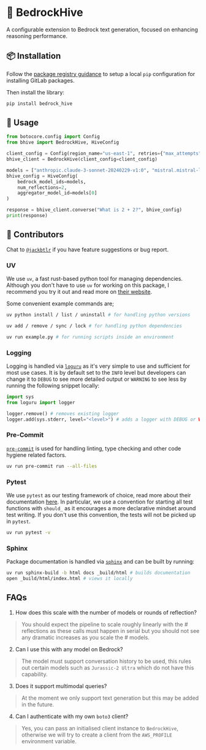 # 🐝 BedrockHive

A configurable extension to Bedrock text generation, focused on enhancing reasoning performance.

## 📦 Installation

Follow the [package registry guidance](https://quip-amazon.com/DHVAAHndixT7/GitLab-Package-Registry) to setup a local `pip` configuration for installing GitLab packages.

Then install the library:
```bash
pip install bedrock_hive
```

## 💬 Usage

```python
from botocore.config import Config
from bhive import BedrockHive, HiveConfig

client_config = Config(region_name="us-east-1", retries={"max_attempts": 5})
bhive_client = BedrockHive(client_config=client_config)

models = ["anthropic.claude-3-sonnet-20240229-v1:0", "mistral.mistral-large-2402-v1:0"]
bhive_config = HiveConfig(
    bedrock_model_ids=models,
    num_reflections=2,
    aggregator_model_id=models[0]
)

response = bhive_client.converse("What is 2 + 2?", bhive_config)
print(response)
```

## 🤝 Contributors

Chat to [`@jackbtlr`](https://phonetool.amazon.com/users/jackbtlr) if you have feature suggestions or bug report.

### UV

We use `uv`, a fast rust-based python tool for managing dependencies. Although you don't have to use `uv` for working on this package, I recommend you try it out and read more on [their website](https://docs.astral.sh/uv/).

Some convenient example commands are;

```bash
uv python install / list / uninstall # for handling python versions

uv add / remove / sync / lock # for handling python dependencies

uv run example.py # for running scripts inside an environment

```

### Logging

Logging is handled via [`loguru`](https://github.com/Delgan/loguru) as it's very simple to use and sufficient for most use cases. It is by default set to the `INFO` level but developers can change it to `DEBUG` to see more detailed output or `WARNING` to see less by running the following snippet locally:

```python
import sys
from loguru import logger

logger.remove() # removes existing logger
logger.add(sys.stderr, level="<level>") # adds a logger with DEBUG or WARNING or another level
```

### Pre-Commit

[`pre-commit`](https://pre-commit.com/) is used for handling linting, type checking and other code hygiene related factors.

```bash
uv run pre-commit run --all-files
```

### Pytest

We use `pytest` as our testing framework of choice, read more about their documentation [here](https://docs.pytest.org/en/stable/). In particular, we use a convention for starting all test functions with `should_` as it encourages a more declarative mindset around test writing. If you don't use this convention, the tests will not be picked up in `pytest`.

```bash
uv run pytest -v
```

### Sphinx

Package documentation is handled via [`sphinx`](https://www.sphinx-doc.org/en/) and can be built by running:
```bash
uv run sphinx-build -b html docs _build/html # builds documentation
open _build/html/index.html # views it locally
```

## FAQs

1. How does this scale with the number of models or rounds of reflection?
> You should expect the pipeline to scale roughly linearly with the # reflections as these calls must happen in serial but you should not see any dramatic increases as you scale the # models.

2. Can I use this with any model on Bedrock?
> The model must support conversation history to be used, this rules out certain models such as `Jurassic-2 Ultra` which do not have this capability.

3. Does it support multimodal queries?
> At the moment we only support text generation but this may be added in the future.

4. Can I authenticate with my own `boto3` client?
> Yes, you can pass an initialised client instance to `BedrockHive`, otherwise we will try to create a client from the `AWS_PROFILE` environment variable.
